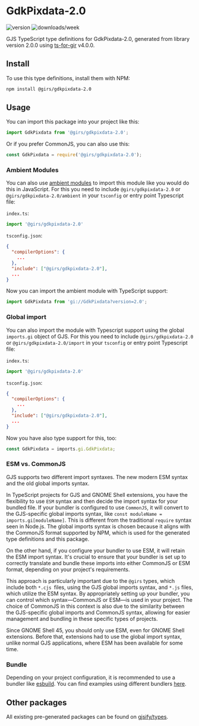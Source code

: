 
# GdkPixdata-2.0

![version](https://img.shields.io/npm/v/@girs/gdkpixdata-2.0)
![downloads/week](https://img.shields.io/npm/dw/@girs/gdkpixdata-2.0)


GJS TypeScript type definitions for GdkPixdata-2.0, generated from library version 2.0.0 using [ts-for-gir](https://github.com/gjsify/ts-for-gir) v4.0.0.


## Install

To use this type definitions, install them with NPM:
```bash
npm install @girs/gdkpixdata-2.0
```

## Usage

You can import this package into your project like this:
```ts
import GdkPixdata from '@girs/gdkpixdata-2.0';
```

Or if you prefer CommonJS, you can also use this:
```ts
const GdkPixdata = require('@girs/gdkpixdata-2.0');
```

### Ambient Modules

You can also use [ambient modules](https://github.com/gjsify/ts-for-gir/tree/main/packages/cli#ambient-modules) to import this module like you would do this in JavaScript.
For this you need to include `@girs/gdkpixdata-2.0` or `@girs/gdkpixdata-2.0/ambient` in your `tsconfig` or entry point Typescript file:

`index.ts`:
```ts
import '@girs/gdkpixdata-2.0'
```

`tsconfig.json`:
```json
{
  "compilerOptions": {
    ...
  },
  "include": ["@girs/gdkpixdata-2.0"],
  ...
}
```

Now you can import the ambient module with TypeScript support: 

```ts
import GdkPixdata from 'gi://GdkPixdata?version=2.0';
```

### Global import

You can also import the module with Typescript support using the global `imports.gi` object of GJS.
For this you need to include `@girs/gdkpixdata-2.0` or `@girs/gdkpixdata-2.0/import` in your `tsconfig` or entry point Typescript file:

`index.ts`:
```ts
import '@girs/gdkpixdata-2.0'
```

`tsconfig.json`:
```json
{
  "compilerOptions": {
    ...
  },
  "include": ["@girs/gdkpixdata-2.0"],
  ...
}
```

Now you have also type support for this, too:

```ts
const GdkPixdata = imports.gi.GdkPixdata;
```


### ESM vs. CommonJS

GJS supports two different import syntaxes. The new modern ESM syntax and the old global imports syntax.

In TypeScript projects for GJS and GNOME Shell extensions, you have the flexibility to use `ESM` syntax and then decide the import syntax for your bundled file. If your bundler is configured to use `CommonJS`, it will convert to the GJS-specific global imports syntax, like `const moduleName = imports.gi[moduleName]`. This is different from the traditional `require` syntax seen in Node.js. The global imports syntax is chosen because it aligns with the CommonJS format supported by NPM, which is used for the generated type definitions and this package.

On the other hand, if you configure your bundler to use ESM, it will retain the ESM import syntax. It's crucial to ensure that your bundler is set up to correctly translate and bundle these imports into either CommonJS or ESM format, depending on your project's requirements.

This approach is particularly important due to the `@girs` types, which include both `*.cjs `files, using the GJS global imports syntax, and `*.js` files, which utilize the ESM syntax. By appropriately setting up your bundler, you can control which syntax—CommonJS or ESM—is used in your project. The choice of CommonJS in this context is also due to the similarity between the GJS-specific global imports and CommonJS syntax, allowing for easier management and bundling in these specific types of projects.

Since GNOME Shell 45, you should only use ESM, even for GNOME Shell extensions. Before that, extensions had to use the global import syntax, unlike normal GJS applications, where ESM has been available for some time.

### Bundle

Depending on your project configuration, it is recommended to use a bundler like [esbuild](https://esbuild.github.io/). You can find examples using different bundlers [here](https://github.com/gjsify/ts-for-gir/tree/main/examples).

## Other packages

All existing pre-generated packages can be found on [gjsify/types](https://github.com/gjsify/types).

